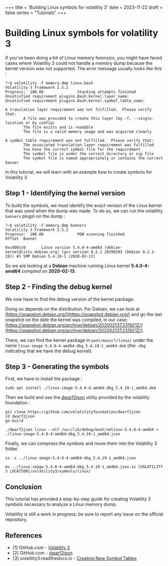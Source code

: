 +++
title = 'Building Linux symbols for volatility 3'
date = 2023-11-22
draft = false
series = "Tutorials"
+++

# Building Linux symbols for volatility 3

If you've been doing a bit of Linux memory forensics, you might have faced cases where Volatility 3 could not handle a memory dump because the kernel version was not supported. The error message usually looks like this :

```
└─$ volatility -f memory.dmp linux.bash
Volatility 3 Framework 2.5.2
Progress:  100.00               Stacking attempts finished     
Unsatisfied requirement plugins.Bash.kernel.layer_name:
Unsatisfied requirement plugins.Bash.kernel.symbol_table_name:

A translation layer requirement was not fulfilled.  Please verify that:
        A file was provided to create this layer (by -f, --single-location or by config)
        The file exists and is readable
        The file is a valid memory image and was acquired cleanly

A symbol table requirement was not fulfilled.  Please verify that:
        The associated translation layer requirement was fulfilled
        You have the correct symbol file for the requirement
        The symbol file is under the correct directory or zip file
        The symbol file is named appropriately or contains the correct banner
```

In this tutorial, we will learn with an example how to create symbols for Volatility 3.

## Step 1 - Identifying the kernel version 

To build the symbols, we must identify the exact version of the Linux kernel that was used when the dump was made. To do so, we can run the volatility `banners` plugin on the dump :

```
└─$ volatility -f memory.dmp banners              
Volatility 3 Framework 2.5.2
Progress:  100.00               PDB scanning finished                      
Offset  Banner

0xc6001c0       Linux version 5.4.0-4-amd64 (debian-kernel@lists.debian.org) (gcc version 9.2.1 20200203 (Debian 9.2.1-28)) #1 SMP Debian 5.4.19-1 (2020-02-13)
```

So we are looking at a **Debian** machine running Linux kernel **5.4.0-4-amd64** compiled on **2020-02-13**.

## Step 2 - Finding the debug kernel

We now have to find the debug version of the kernel package. 

Doing so depends on the distribution. For Debian, we can look at [https://snapshot.debian.org/](https://snapshot.debian.org/) and go the last snapshot on the date the kernel was compiled, in our case: [https://snapshot.debian.org/archive/debian/20200213T231921Z/](https://snapshot.debian.org/archive/debian/20200213T231921Z/).

There, we can find the kernel package in `pool/main/l/linux/` under the name `linux-image-5.4.0-4-amd64-dbg_5.4.19-1_amd64.deb` (the `-dbg` indicating that we have the debug kernel).


## Step 3 - Generating the symbols

First, we have to install the package :

```
sudo apt install ./linux-image-5.4.0-4-amd64-dbg_5.4.19-1_amd64.deb
```

Then we build and use the [dwarf2json](https://github.com/volatilityfoundation/dwarf2json) utility provided by the volatility foundation :

```
git clone https://github.com/volatilityfoundation/dwarf2json
cd dwarf2json
go build

./dwarf2json linux --elf /usr/lib/debug/boot/vmlinux-5.4.0-4-amd64 > ./linux-image-5.4.0-4-amd64-dbg_5.4.19-1_amd64.json
```

Finally, we can compress the symbols and move them into the Volatility 3 folder.

```
xz -z ../linux-image-5.4.0-4-amd64-dbg_5.4.19-1_amd64.json

mv ../linux-image-5.4.0-4-amd64-dbg_5.4.19-1_amd64.json.xz [VOLATILITY 3 LOCATION]/volatility3/symbols/linux/
```

## Conclusion

This tutorial has provided a step-by-step guide for creating Volatility 3 symbols necessary to analyze a Linux memory dump.

Volatility is still a work in progress; be sure to report any issue on the official repository.

## References

- [1] GitHub.com - [Volatility 3](https://github.com/volatilityfoundation/volatility3)
- [2] GitHub.com - [dwarf2json](https://github.com/volatilityfoundation/dwarf2json)
- [3] volatility3.readthedocs.io - [Creating New Symbol Tables](https://volatility3.readthedocs.io/en/latest/symbol-tables.html)